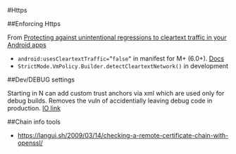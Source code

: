 #Https

##Enforcing Https 

From [Protecting against unintentional regressions to cleartext traffic in your Android apps](https://security.googleblog.com/2016/04/protecting-against-unintentional.html)

- `android:usesCleartextTraffic=”false”` in manifest for M+ (6.0+). [Docs](https://developer.android.com/guide/topics/manifest/application-element.html#usesCleartextTraffic)
- `StrictMode.VmPolicy.Builder.detectCleartextNetwork()` in development

##Dev/DEBUG settings

Starting in N can add custom trust anchors via xml which are used only for debug builds. Removes the vuln of accidentially leaving debug code in production. [IO link](https://youtu.be/XZzLjllizYs?t=1405)

##Chain info tools

- https://langui.sh/2009/03/14/checking-a-remote-certificate-chain-with-openssl/
